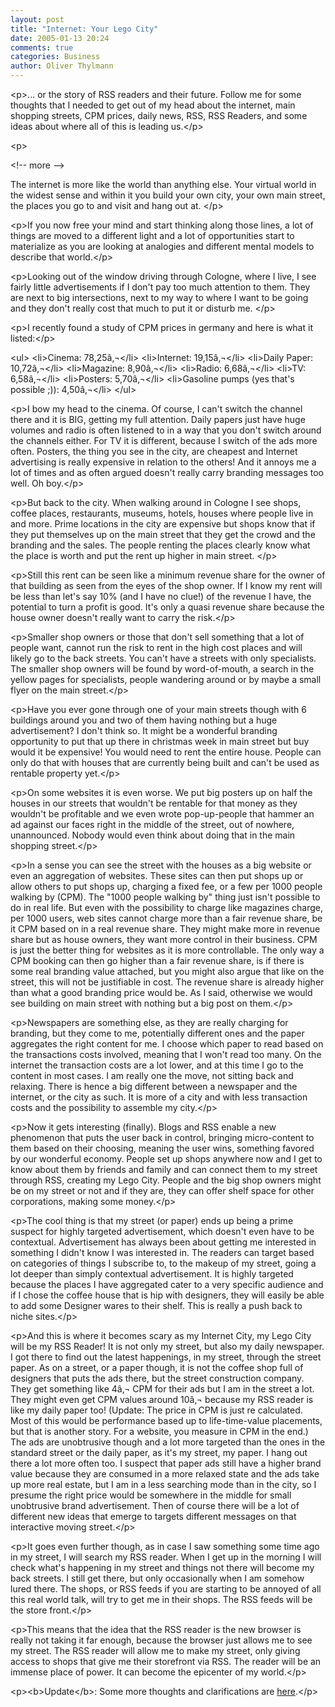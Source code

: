```yaml
---
layout: post
title: "Internet: Your Lego City"
date: 2005-01-13 20:24
comments: true
categories: Business
author: Oliver Thylmann
---
```



&lt;p&gt;... or the story of RSS readers and their future. Follow me for some thoughts that I needed to get out of my head about the internet, main shopping streets, CPM prices, daily news, RSS, RSS Readers, and some ideas about where all of this is leading us.&lt;/p&gt;

&lt;p&gt;

&lt;!-- more --&gt;


The internet is more like the world than anything else. Your virtual world in the widest sense and within it you build your own city, your own main street, the places you go to and visit and hang out at. &lt;/p&gt;

&lt;p&gt;If you now free your mind and start thinking along those lines, a lot of things are moved to a different light and a lot of opportunities start to materialize as you are looking at analogies and different mental models to describe that world.&lt;/p&gt;

&lt;p&gt;Looking out of the window driving through Cologne, where I live, I see fairly little advertisements if I don't pay too much attention to them. They are next to big intersections, next to my way to where I want to be going and they don't really cost that much to put it or disturb me. &lt;/p&gt;

&lt;p&gt;I recently found a study of CPM prices in germany and here is what it listed:&lt;/p&gt;

&lt;ul&gt;
&lt;li&gt;Cinema: 78,25â‚¬&lt;/li&gt;
&lt;li&gt;Internet: 19,15â‚¬&lt;/li&gt;
&lt;li&gt;Daily Paper: 10,72â‚¬&lt;/li&gt;
&lt;li&gt;Magazine: 8,90â‚¬&lt;/li&gt;
&lt;li&gt;Radio: 6,68â‚¬&lt;/li&gt;
&lt;li&gt;TV: 6,58â‚¬&lt;/li&gt;
&lt;li&gt;Posters: 5,70â‚¬&lt;/li&gt;
&lt;li&gt;Gasoline pumps (yes that's possible ;)): 4,50â‚¬&lt;/li&gt;
&lt;/ul&gt;

&lt;p&gt;I bow my head to the cinema. Of course, I can't switch the channel there and it is BIG, getting my full attention. Daily papers just have huge volumes and radio is often listened to in a way that you don't switch around the channels either. For TV it is different, because I switch of the ads more often. Posters, the thing you see in the city, are cheapest and Internet advertising is really expensive in relation to the others! And it annoys me a lot of times and as often argued doesn't really carry branding messages too well. Oh boy.&lt;/p&gt;

&lt;p&gt;But back to the city. When walking around in Cologne I see shops, coffee places, restaurants, museums, hotels, houses where people live in and more. Prime locations in the city are expensive but shops know that if they put themselves up on the main street that they get the crowd and the branding and the sales. The people renting the places clearly know what the place is worth and put the rent up higher in main street. &lt;/p&gt;

&lt;p&gt;Still this rent can be seen like a minimum revenue share for the owner of that building as seen from the eyes of the shop owner. If I know my rent will be less than let's say 10% (and I have no clue!) of the revenue I have, the potential to turn a profit is good. It's only a quasi revenue share because the house owner doesn't really want to carry the risk.&lt;/p&gt;

&lt;p&gt;Smaller shop owners or those that don't sell something that a lot of people want, cannot run the risk to rent in the high cost places and will likely go to the back streets. You can't have a streets with only specialists. The smaller shop owners will be found by word-of-mouth, a search in the yellow pages for specialists, people wandering around or by maybe a small flyer on the main street.&lt;/p&gt;

&lt;p&gt;Have you ever gone through one of your main streets though with 6 buildings around you and two of them having nothing but a huge advertisement? I don't think so. It might be a wonderful branding opportunity to put that up there in christmas week in main street but buy would it be expensive! You would need to rent the entire house. People can only do that with houses that are currently being built and can't be used as rentable property yet.&lt;/p&gt;

&lt;p&gt;On some websites it is even worse. We put big posters up on half the houses in our streets that wouldn't be rentable for that money as they wouldn't be profitable and we even wrote pop-up-people that hammer an ad against our faces right in the middle of the street, out of nowhere, unannounced. Nobody would even think about doing that in the main shopping street.&lt;/p&gt;

&lt;p&gt;In a sense you can see the street with the houses as a big website or even an aggregation of websites. These sites can then put shops up or allow others to put shops up, charging a fixed fee, or a few per 1000 people walking by (CPM). The &quot;1000 people walking by&quot; thing just isn't possible to do in real life. But even with the possibility to charge like magazines charge, per 1000 users, web sites cannot charge more than a fair revenue share, be it CPM based on in a real revenue share. They might make more in revenue share but as house owners, they want more control in their business. CPM is just the better thing for websites as it is more controllable. The only way a CPM booking can then go higher than a fair revenue share, is if there is some real branding value attached, but you might also argue that like on the street, this will not be justifiable in cost. The revenue share is already higher than what a good branding price would be. As I said, otherwise we would see building on main street with nothing but a big post on them.&lt;/p&gt;

&lt;p&gt;Newspapers are something else, as they are really charging for branding, but they come to me, potentially different ones and the paper aggregates the right content for me. I choose which paper to read based on the transactions costs involved, meaning that I won't read too many. On the internet the transaction costs are a lot lower, and at this time I go to the content in most cases. I am really one the move, not sitting back and relaxing. There is hence a big different between a newspaper and the internet, or the city as such. It is more of a city and with less transaction costs and the possibility to assemble my city.&lt;/p&gt;

&lt;p&gt;Now it gets interesting (finally). Blogs and RSS enable a new phenomenon that puts the user back in control, bringing micro-content to them based on their choosing, meaning the user wins, something favored by our wonderful economy. People set up shops anywhere now and I get to know about them by friends and family and can connect them to my street through RSS, creating my Lego City. People and the big shop owners might be on my street or not and if they are, they can offer shelf space for other corporations, making some money.&lt;/p&gt;

&lt;p&gt;The cool thing is that my street (or paper) ends up being a prime suspect for highly targeted advertisement, which doesn't even have to be contextual. Advertisement has always been about getting me interested in something I didn't know I was interested in. The readers can target based on categories of things I subscribe to, to the makeup of my street, going a lot deeper than simply contextual advertisement. It is highly targeted because the places I have aggregated cater to a very specific audience and if I chose the coffee house that is hip with designers, they will easily be able to add some Designer wares to their shelf. This is really a push back to niche sites.&lt;/p&gt;

&lt;p&gt;And this is where it becomes scary as my Internet City, my Lego City will be my RSS Reader! It is not only my street, but also my daily newspaper. I got there to find out the latest happenings, in my street, through the street paper. As on a street, or a paper though, it is not the coffee shop full of designers that puts the ads there, but the street construction company. They get something like 4â‚¬ CPM for their ads but I am in the street a lot. They might even get CPM values around 10â‚¬ because my RSS reader is like my daily paper too! (Update: The price in CPM is just re calculated. Most of this would be performance based up to life-time-value placements, but that is another story. For a website, you measure in CPM in the end.) The ads are unobtrusive though and a lot more targeted than the ones in the standard street or the daily paper, as it's my street, my paper. I hang out there a lot more often too. I suspect that paper ads still have a higher brand value because they are consumed in a more relaxed state and the ads take up more real estate, but I am in a less searching mode than in the city, so I presume the right price would be somewhere in the middle for small unobtrusive brand advertisement. Then of course there will be a lot of different new ideas that emerge to targets different messages on that interactive moving street.&lt;/p&gt;

&lt;p&gt;It goes even further though, as in case I saw something some time ago in my street, I will search my RSS reader. When I get up in the morning I will check what's happening in my street and things not there will become my back streets. I still get there, but only occasionally when I am somehow lured there. The shops, or RSS feeds if you are starting to be annoyed of all this real world talk, will try to get me in their shops. The RSS feeds will be the store front.&lt;/p&gt;

&lt;p&gt;This means that the idea that the RSS reader is the new browser is really not taking it far enough, because the browser just allows me to see my street. The RSS reader will allow me to make my street, only giving access to shops that give me their storefront via RSS. The reader will be an immense place of power. It can become the epicenter of my world.&lt;/p&gt;

&lt;p&gt;&lt;b&gt;Update&lt;/b&gt;: Some more thoughts and clarifications are [here](http://owt.typepad.com/blog/2005/01/internet_your_l.html).&lt;/p&gt;


